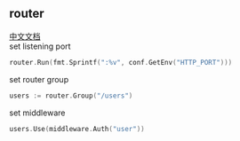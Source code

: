 ## router
[中文文档](https://github.com/ExcitingFrog/go-pangu/blob/master/routers/READMECN.md)<br>
set listening port
```go
router.Run(fmt.Sprintf(":%v", conf.GetEnv("HTTP_PORT")))
```
set router group
```go
users := router.Group("/users")
```
set middleware
```go
users.Use(middleware.Auth("user"))
```
